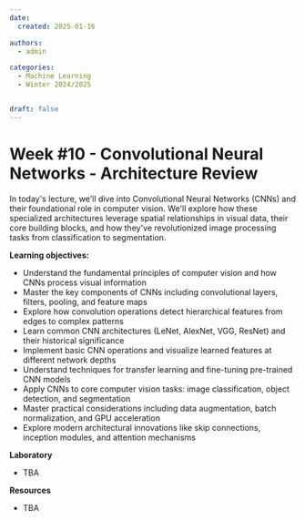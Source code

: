 ```yaml
---
date:
  created: 2025-01-16

authors:
  - admin

categories:
  - Machine Learning
  - Winter 2024/2025


draft: false
---
```


# Week #10 - Convolutional Neural Networks - Architecture Review

In today's lecture, we'll dive into Convolutional Neural Networks (CNNs) and their foundational role in computer vision. We'll explore how these specialized architectures leverage spatial relationships in visual data, their core building blocks, and how they've revolutionized image processing tasks from classification to segmentation.

<!-- more -->

**Learning objectives:**

- Understand the fundamental principles of computer vision and how CNNs process visual information
- Master the key components of CNNs including convolutional layers, filters, pooling, and feature maps
- Explore how convolution operations detect hierarchical features from edges to complex patterns
- Learn common CNN architectures (LeNet, AlexNet, VGG, ResNet) and their historical significance
- Implement basic CNN operations and visualize learned features at different network depths
- Understand techniques for transfer learning and fine-tuning pre-trained CNN models
- Apply CNNs to core computer vision tasks: image classification, object detection, and segmentation
- Master practical considerations including data augmentation, batch normalization, and GPU acceleration
- Explore modern architectural innovations like skip connections, inception modules, and attention mechanisms

**Laboratory**
- TBA

**Resources**
- TBA